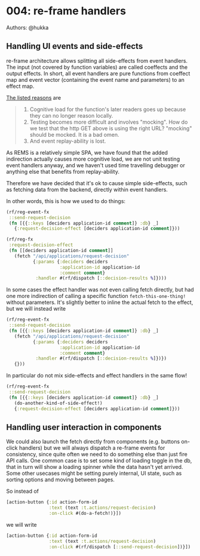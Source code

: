 # 004: re-frame handlers

Authors: @hukka

## Handling UI events and side-effects

re-frame architecture allows splitting all side-effects from event handlers.
The input (not covered by function variables) are called coeffects
and the output effects.
In short, all event handlers are pure functions from coeffect map and event vector
(containing the event name and parameters)
to an effect map.

[The listed reasons](https://github.com/Day8/re-frame/blob/master/docs/EffectfulHandlers.md#bad-why) are

> 1. Cognitive load for the function's later readers goes up because they can no longer reason locally.
> 2. Testing becomes more difficult and involves "mocking". How do we test that the http GET above is using the right URL? "mocking" should be mocked. It is a bad omen.
> 3. And event replay-ability is lost.

As REMS is a relatively simple SPA, we have found that the added indirection actually causes more cognitive load,
we are not unit testing event handlers anyway,
and we haven't used time travelling debugger or anything else that benefits from replay-ability.

Therefore we have decided that it's ok to cause simple side-effects,
such as fetching data from the backend,
directly within event handlers.

In other words, this is how we used to do things:

```clojure
(rf/reg-event-fx
 ::send-request-decision
 (fn [{{::keys [deciders application-id comment]} :db} _]
   {:request-decision-effect [deciders application-id comment]}))

(rf/reg-fx
 :request-decision-effect
 (fn [[deciders application-id comment]]
   (fetch "/api/applications/request-decision"
          {:params {:deciders deciders
                    :application-id application-id
                    :comment comment}
           :handler #(rf/dispatch [::decision-results %]})))
```

In some cases the effect handler was not even calling fetch directly,
but had one more indirection of calling a specific function `fetch-this-one-thing!` without parameters.
It's slightly better to inline the actual fetch to the effect,
but we will instead write

```clojure
(rf/reg-event-fx
 ::send-request-decision
 (fn [{{::keys [deciders application-id comment]} :db} _]
   (fetch "/api/applications/request-decision"
          {:params {:deciders deciders
                    :application-id application-id
                    :comment comment}
           :handler #(rf/dispatch [::decision-results %]})})
   {}))
```

In particular do not mix side-effects and effect handlers in the same flow!

```clojure
(rf/reg-event-fx
 ::send-request-decision
 (fn [{{::keys [deciders application-id comment]} :db} _]
   (do-another-kind-of-side-effect!)
   {:request-decision-effect [deciders application-id comment]}))
```

## Handling user interaction in components

We could also launch the fetch directly from components (e.g. buttons on-click handlers)
but we will always dispatch a re-frame events for consistency,
since quite often we need to do something else than just fire API calls.
One common case is to set some kind of loading toggle in the db,
that in turn will show a loading spinner while the data hasn't yet arrived.
Some other usecases might be setting purely internal, UI state,
such as sorting options and moving between pages.

So instead of

```clojure
[action-button {:id action-form-id
                :text (text :t.actions/request-decision)
                :on-click #(do-a-fetch!)}])
```

we will write

```clojure
[action-button {:id action-form-id
                :text (text :t.actions/request-decision)
                :on-click #(rf/dispatch [::send-request-decision])}])
```
